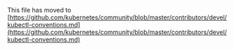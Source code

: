 This file has moved to [https://github.com/kubernetes/community/blob/master/contributors/devel/kubectl-conventions.md](https://github.com/kubernetes/community/blob/master/contributors/devel/kubectl-conventions.md)
